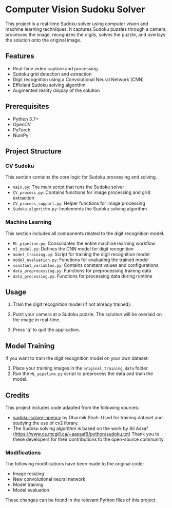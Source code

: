 # Computer Vision Sudoku Solver

This project is a real-time Sudoku solver using computer vision and machine learning techniques. It captures Sudoku puzzles through a camera, processes the image, recognizes the digits, solves the puzzle, and overlays the solution onto the original image.

## Features

- Real-time video capture and processing
- Sudoku grid detection and extraction
- Digit recognition using a Convolutional Neural Network (CNN)
- Efficient Sudoku solving algorithm
- Augmented reality display of the solution

## Prerequisites

- Python 3.7+
- OpenCV
- PyTorch
- NumPy

## Project Structure

### CV Sudoku
This section contains the core logic for Sudoku processing and solving.

- `main.py`: The main script that runs the Sudoku solver
- `CV_process.py`: Contains functions for image processing and grid extraction
- `CV_process_support.py`: Helper functions for image processing
- `Sudoku_algorithm.py`: Implements the Sudoku solving algorithm

### Machine Learning
This section includes all components related to the digit recognition model.

- `ML_pipeline.py`: Consolidates the entire machine learning workflow
- `ml_model.py`: Defines the CNN model for digit recognition
- `model_training.py`: Script for training the digit recognition model
- `model_evaluation.py`: Functions for evaluating the trained model
- `constant_variables.py`: Contains constant values and configurations
- `data_preprocessing.py`: Functions for preprocessing training data
- `data_processing.py`: Functions for processing data during runtime


## Usage

1. Train the digit recognition model (if not already trained):

3. Point your camera at a Sudoku puzzle. The solution will be overlaid on the image in real-time.

4. Press 'q' to quit the application.

## Model Training

If you want to train the digit recognition model on your own dataset:

1. Place your training images in the `original_training_data` folder.
2. Run the `ML_pipeline.py` script to preprocess the data and train the model.

## Credits

This project includes code adapted from the following sources:

- [sudoku-solver-opencv](https://github.com/dharm1k987/sudoku-solver-opencv) by Dharmik Shah: Used for training dataset and studying the use of cv2 library.
- The Sudoku solving algorithm is based on the work by Ali Assaf (https://www.cs.mcgill.ca/~aassaf9/python/sudoku.txt)
Thank you to these developers for their contributions to the open-source community.

### Modifications
The following modifications have been made to the original code:
- Image resizing
- New convolutional neural network
- Model training
- Model evaluation

These changes can be found in the relevant Python files of this project.

